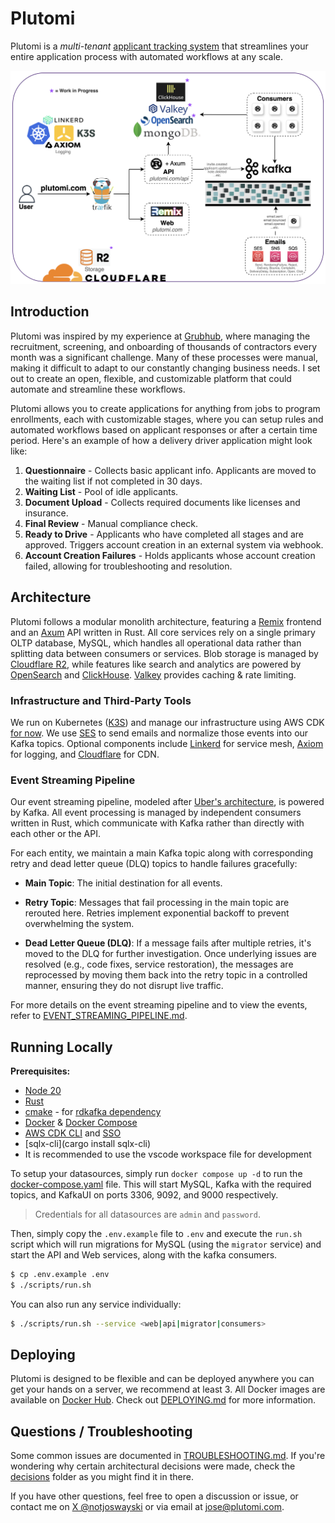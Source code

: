 # Plutomi

Plutomi is a _multi-tenant_ [applicant tracking system](https://en.wikipedia.org/wiki/Applicant_tracking_system) that streamlines your entire application process with automated workflows at any scale.

![infra](./images/infra.png)

## Introduction

Plutomi was inspired by my experience at [Grubhub](grubhub.com), where managing the recruitment, screening, and onboarding of thousands of contractors every month was a significant challenge. Many of these processes were manual, making it difficult to adapt to our constantly changing business needs. I set out to create an open, flexible, and customizable platform that could automate and streamline these workflows.

Plutomi allows you to create applications for anything from jobs to program enrollments, each with customizable stages, where you can setup rules and automated workflows based on applicant responses or after a certain time period. Here's an example of how a delivery driver application might look like:

1. **Questionnaire** - Collects basic applicant info. Applicants are moved to the waiting list if not completed in 30 days.
2. **Waiting List** - Pool of idle applicants.
3. **Document Upload** - Collects required documents like licenses and insurance.
4. **Final Review** - Manual compliance check.
5. **Ready to Drive** - Applicants who have completed all stages and are approved. Triggers account creation in an external system via webhook.
6. **Account Creation Failures** - Holds applicants whose account creation failed, allowing for troubleshooting and resolution.

## Architecture

Plutomi follows a modular monolith architecture, featuring a [Remix](https://remix.run/) frontend and an [Axum](https://github.com/tokio-rs/axum) API written in Rust. All core services rely on a single primary OLTP database, MySQL, which handles all operational data rather than splitting data between consumers or services. Blob storage is managed by [Cloudflare R2](https://www.cloudflare.com/developer-platform/r2/), while features like search and analytics are powered by [OpenSearch](https://opensearch.org/) and [ClickHouse](https://clickhouse.com/). [Valkey](https://valkey.io/) provides caching & rate limiting.

### Infrastructure and Third-Party Tools

We run on Kubernetes ([K3S](https://k3s.io/)) and manage our infrastructure using AWS CDK [for now](https://github.com/plutomi/plutomi/issues/994). We use [SES](https://aws.amazon.com/ses/) to send emails and normalize those events into our Kafka topics. Optional components include [Linkerd](https://linkerd.io/) for service mesh, [Axiom](https://axiom.co/) for logging, and [Cloudflare](https://www.cloudflare.com/) for CDN.

### Event Streaming Pipeline

Our event streaming pipeline, modeled after [Uber's architecture](https://www.uber.com/en-JP/blog/reliable-reprocessing/), is powered by Kafka. All event processing is managed by independent consumers written in Rust, which communicate with Kafka rather than directly with each other or the API.

For each entity, we maintain a main Kafka topic along with corresponding retry and dead letter queue (DLQ) topics to handle failures gracefully:

- **Main Topic**: The initial destination for all events.

- **Retry Topic**: Messages that fail processing in the main topic are rerouted here. Retries implement exponential backoff to prevent overwhelming the system.

- **Dead Letter Queue (DLQ)**: If a message fails after multiple retries, it's moved to the DLQ for further investigation. Once underlying issues are resolved (e.g., code fixes, service restoration), the messages are reprocessed by moving them back into the retry topic in a controlled manner, ensuring they do not disrupt live traffic.

For more details on the event streaming pipeline and to view the events, refer to [EVENT_STREAMING_PIPELINE.md](./EVENT_STREAMING_PIPELINE.md).

## Running Locally

**Prerequisites:**

- [Node 20](https://nodejs.org/en/download)
- [Rust](https://www.rust-lang.org/tools/install)
- [cmake](https://cmake.org/download/) - for [rdkafka dependency](https://github.com/fede1024/rust-rdkafka?tab=readme-ov-file#installation)
- [Docker](https://docs.docker.com/get-docker/) & [Docker Compose](https://docs.docker.com/compose/install/)
- [AWS CDK CLI](https://docs.aws.amazon.com/cdk/v2/guide/getting_started.html#getting_started_install) and [SSO](https://docs.aws.amazon.com/cli/latest/userguide/cli-configure-sso.html)
- [sqlx-cli](cargo install sqlx-cli)
- It is recommended to use the vscode workspace file for development

To setup your datasources, simply run `docker compose up -d` to run the [docker-compose.yaml](./docker-compose.yaml) file. This will start MySQL, Kafka with the required topics, and KafkaUI on ports 3306, 9092, and 9000 respectively.

> Credentials for all datasources are `admin` and `password`.

Then, simply copy the `.env.example` file to `.env` and execute the `run.sh` script which will run migrations for MySQL (using the `migrator` service) and start the API and Web services, along with the kafka consumers.

```bash
$ cp .env.example .env
$ ./scripts/run.sh
```

You can also run any service individually:

```bash
$ ./scripts/run.sh --service <web|api|migrator|consumers>
```

## Deploying

Plutomi is designed to be flexible and can be deployed anywhere you can get your hands on a server, we recommend at least 3. All Docker images are available on [Docker Hub](https://hub.docker.com/u/plutomi). Check out [DEPLOYING.md](DEPLOYING.md) for more information.

## Questions / Troubleshooting

Some common issues are documented in [TROUBLESHOOTING.md](TROUBLESHOOTING.md). If you're wondering why certain architectural decisions were made, check the [decisions](./decisions/README.md) folder as you might find it in there.

If you have other questions, feel free to open a discussion or issue, or contact me on [X @notjoswayski](https://twitter.com/notjoswayski) or via email at jose@plutomi.com.
